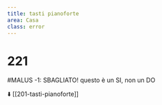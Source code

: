 ```yaml
---
title: tasti pianoforte
area: Casa
class: error
---
```

# 221

#MALUS -1: SBAGLIATO!
questo è un SI, non un DO

⬇️ [[201-tasti-pianoforte]]

